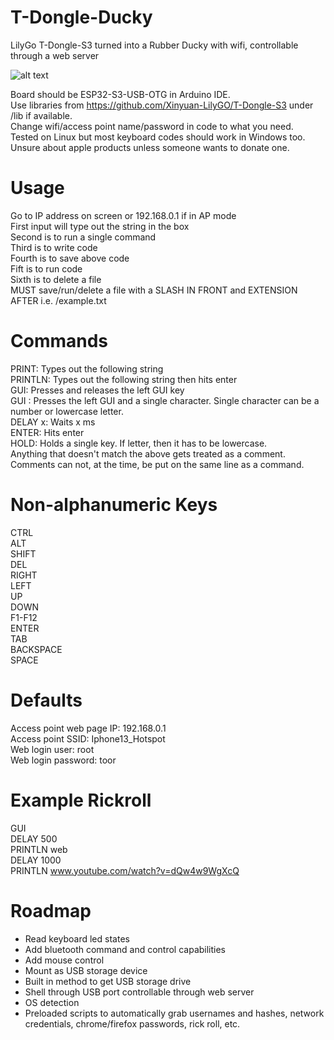 # T-Dongle-Ducky
LilyGo T-Dongle-S3 turned into a Rubber Ducky with wifi, controllable through a web server

![alt text](https://i.imgur.com/A33v6q3.png)

Board should be ESP32-S3-USB-OTG in Arduino IDE.  
Use libraries from https://github.com/Xinyuan-LilyGO/T-Dongle-S3 under /lib if available.  
Change wifi/access point name/password in code to what you need.  
Tested on Linux but most keyboard codes should work in Windows too. Unsure about apple products unless someone wants to donate one.  

# Usage

Go to IP address on screen or 192.168.0.1 if in AP mode  
First input will type out the string in the box  
Second is to run a single command  
Third is to write code  
Fourth is to save above code  
Fift is to run code  
Sixth is to delete a file  
MUST save/run/delete a file with a SLASH IN FRONT and EXTENSION AFTER i.e. /example.txt  

# Commands 
PRINT: Types out the following string  
PRINTLN: Types out the following string then hits enter  
GUI: Presses and releases the left GUI key  
GUI : Presses the left GUI and a single character. Single character can be a number or lowercase letter.  
DELAY x: Waits x ms  
ENTER: Hits enter  
HOLD: Holds a single key. If letter, then it has to be lowercase.  
Anything that doesn't match the above gets treated as a comment. Comments can not, at the time, be put on the same line as a command.  

# Non-alphanumeric Keys
CTRL  
ALT  
SHIFT  
DEL  
RIGHT  
LEFT  
UP  
DOWN  
F1-F12  
ENTER  
TAB  
BACKSPACE  
SPACE  

# Defaults
Access point web page IP: 192.168.0.1  
Access point SSID: Iphone13_Hotspot  
Web login user: root  
Web login password: toor  

# Example Rickroll
GUI  
DELAY 500  
PRINTLN web  
DELAY 1000  
PRINTLN www.youtube.com/watch?v=dQw4w9WgXcQ  

# Roadmap  
- Read keyboard led states  
- Add bluetooth command and control capabilities
- Add mouse control  
- Mount as USB storage device  
- Built in method to get USB storage drive
- Shell through USB port controllable through web server  
- OS detection  
- Preloaded scripts to automatically grab usernames and hashes, network credentials, chrome/firefox passwords, rick roll, etc. 
